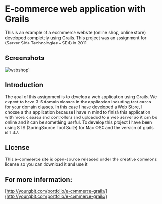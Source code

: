 # E-commerce web application with Grails

This is an example of a ecommerce website (online shop, online store) developed completely using Grails. 
This project was an assignment for (Server Side Technologies – SE4) in 2011.

## Screenshots

![webshop1](https://cloud.githubusercontent.com/assets/1849990/12885649/e324699e-ce67-11e5-8088-77052009fc07.png)

## Introduction
The goal of this assignment is to develop a web application using Grails. We expect to have 3-5 domain classes in the application including test cases for your domain classes.
In this case I have developed a Web Store, I choose a this application because I have in mind to finish this application with more classes and controllers and uploaded to a web server so it can be online and it can be something useful.
To develop this project I have been using STS (SpringSource Tool Suite) for Mac OSX and the version of grails is 1.3.7.

## License
This e-commerce site is open-source released under the creative commons license so you can download it and use it.


## For more information:
[http://youngbit.com/portfolio/e-commerce-grails/](http://youngbit.com/portfolio/e-commerce-grails/) 
